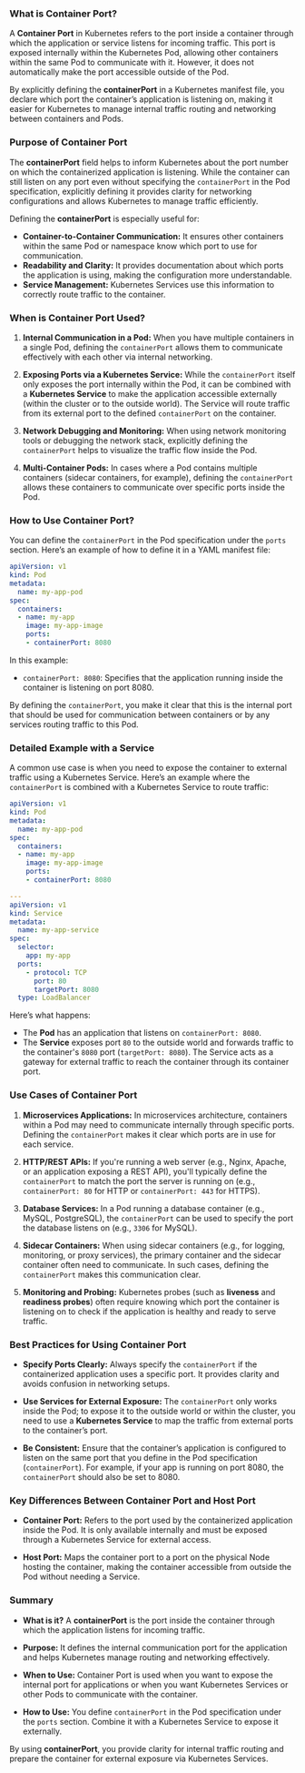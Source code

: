 ### **What is Container Port?**

A **Container Port** in Kubernetes refers to the port inside a container through which the application or service listens for incoming traffic. This port is exposed internally within the Kubernetes Pod, allowing other containers within the same Pod to communicate with it. However, it does not automatically make the port accessible outside of the Pod. 

By explicitly defining the **containerPort** in a Kubernetes manifest file, you declare which port the container’s application is listening on, making it easier for Kubernetes to manage internal traffic routing and networking between containers and Pods.

### **Purpose of Container Port**

The **containerPort** field helps to inform Kubernetes about the port number on which the containerized application is listening. While the container can still listen on any port even without specifying the `containerPort` in the Pod specification, explicitly defining it provides clarity for networking configurations and allows Kubernetes to manage traffic efficiently.

Defining the **containerPort** is especially useful for:
- **Container-to-Container Communication:** It ensures other containers within the same Pod or namespace know which port to use for communication.
- **Readability and Clarity:** It provides documentation about which ports the application is using, making the configuration more understandable.
- **Service Management:** Kubernetes Services use this information to correctly route traffic to the container.

### **When is Container Port Used?**

1. **Internal Communication in a Pod:** 
   When you have multiple containers in a single Pod, defining the `containerPort` allows them to communicate effectively with each other via internal networking.

2. **Exposing Ports via a Kubernetes Service:**
   While the `containerPort` itself only exposes the port internally within the Pod, it can be combined with a **Kubernetes Service** to make the application accessible externally (within the cluster or to the outside world). The Service will route traffic from its external port to the defined `containerPort` on the container.

3. **Network Debugging and Monitoring:**
   When using network monitoring tools or debugging the network stack, explicitly defining the `containerPort` helps to visualize the traffic flow inside the Pod.

4. **Multi-Container Pods:**
   In cases where a Pod contains multiple containers (sidecar containers, for example), defining the `containerPort` allows these containers to communicate over specific ports inside the Pod.

### **How to Use Container Port?**

You can define the `containerPort` in the Pod specification under the `ports` section. Here’s an example of how to define it in a YAML manifest file:

```yaml
apiVersion: v1
kind: Pod
metadata:
  name: my-app-pod
spec:
  containers:
  - name: my-app
    image: my-app-image
    ports:
    - containerPort: 8080
```

In this example:
- `containerPort: 8080`: Specifies that the application running inside the container is listening on port 8080.

By defining the `containerPort`, you make it clear that this is the internal port that should be used for communication between containers or by any services routing traffic to this Pod.

### **Detailed Example with a Service**

A common use case is when you need to expose the container to external traffic using a Kubernetes Service. Here’s an example where the `containerPort` is combined with a Kubernetes Service to route traffic:

```yaml
apiVersion: v1
kind: Pod
metadata:
  name: my-app-pod
spec:
  containers:
  - name: my-app
    image: my-app-image
    ports:
    - containerPort: 8080

---
apiVersion: v1
kind: Service
metadata:
  name: my-app-service
spec:
  selector:
    app: my-app
  ports:
    - protocol: TCP
      port: 80
      targetPort: 8080
  type: LoadBalancer
```

Here’s what happens:
- The **Pod** has an application that listens on `containerPort: 8080`.
- The **Service** exposes port `80` to the outside world and forwards traffic to the container's `8080` port (`targetPort: 8080`). The Service acts as a gateway for external traffic to reach the container through its container port.

### **Use Cases of Container Port**

1. **Microservices Applications:**
   In microservices architecture, containers within a Pod may need to communicate internally through specific ports. Defining the `containerPort` makes it clear which ports are in use for each service.

2. **HTTP/REST APIs:**
   If you're running a web server (e.g., Nginx, Apache, or an application exposing a REST API), you'll typically define the `containerPort` to match the port the server is running on (e.g., `containerPort: 80` for HTTP or `containerPort: 443` for HTTPS).

3. **Database Services:**
   In a Pod running a database container (e.g., MySQL, PostgreSQL), the `containerPort` can be used to specify the port the database listens on (e.g., `3306` for MySQL).

4. **Sidecar Containers:**
   When using sidecar containers (e.g., for logging, monitoring, or proxy services), the primary container and the sidecar container often need to communicate. In such cases, defining the `containerPort` makes this communication clear.

5. **Monitoring and Probing:**
   Kubernetes probes (such as **liveness** and **readiness probes**) often require knowing which port the container is listening on to check if the application is healthy and ready to serve traffic.

### **Best Practices for Using Container Port**

- **Specify Ports Clearly:** Always specify the `containerPort` if the containerized application uses a specific port. It provides clarity and avoids confusion in networking setups.
  
- **Use Services for External Exposure:** The `containerPort` only works inside the Pod; to expose it to the outside world or within the cluster, you need to use a **Kubernetes Service** to map the traffic from external ports to the container’s port.

- **Be Consistent:** Ensure that the container’s application is configured to listen on the same port that you define in the Pod specification (`containerPort`). For example, if your app is running on port 8080, the `containerPort` should also be set to 8080.

### **Key Differences Between Container Port and Host Port**

- **Container Port:** Refers to the port used by the containerized application inside the Pod. It is only available internally and must be exposed through a Kubernetes Service for external access.
  
- **Host Port:** Maps the container port to a port on the physical Node hosting the container, making the container accessible from outside the Pod without needing a Service.

### **Summary**

- **What is it?** A **containerPort** is the port inside the container through which the application listens for incoming traffic.
  
- **Purpose:** It defines the internal communication port for the application and helps Kubernetes manage routing and networking effectively.

- **When to Use:** Container Port is used when you want to expose the internal port for applications or when you want Kubernetes Services or other Pods to communicate with the container.

- **How to Use:** You define `containerPort` in the Pod specification under the `ports` section. Combine it with a Kubernetes Service to expose it externally.

By using **containerPort**, you provide clarity for internal traffic routing and prepare the container for external exposure via Kubernetes Services.